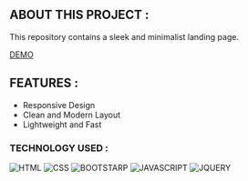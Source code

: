 ## ABOUT THIS PROJECT :

This repository contains a sleek and minimalist landing page. 

[DEMO](https://anik0200.github.io/FIGMA-TO-HTML-L1/)

## FEATURES :

- Responsive Design
- Clean and Modern Layout
- Lightweight and Fast

### TECHNOLOGY USED :

![HTML](https://img.shields.io/badge/HTML-red?style=for-the-badge)
![CSS](https://img.shields.io/badge/CSS-blue?style=for-the-badge)
![BOOTSTARP](https://img.shields.io/badge/BOOTSTARP-purple?style=for-the-badge)
![JAVASCRIPT](https://img.shields.io/badge/JAVASCRIPT-yellow?style=for-the-badge)
![JQUERY](https://img.shields.io/badge/JQUERY-black?style=for-the-badge)
